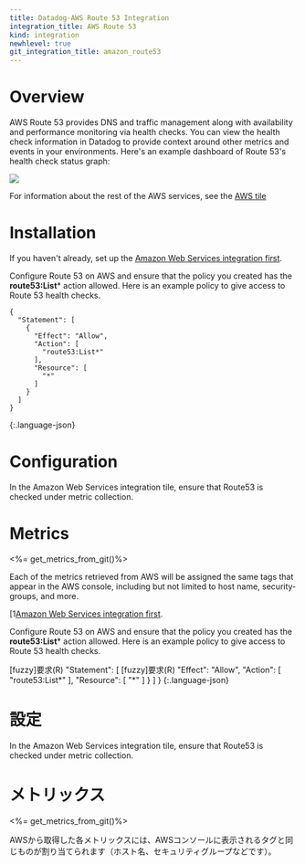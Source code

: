 ```yaml
---
title: Datadog-AWS Route 53 Integration
integration_title: AWS Route 53
kind: integration
newhlevel: true
git_integration_title: amazon_route53
---
```


# Overview

AWS Route 53 provides DNS and traffic management along with availability and performance monitoring via health checks. You can view the health check information in Datadog to provide context around other metrics and events in your environments. Here's an example dashboard of Route 53's health check status graph:

![](/static/images/route53_graph.png)

For information about the rest of the AWS services, see the [AWS tile][1]

# Installation

If you haven't already, set up the [Amazon Web Services integration first](/integrations/aws).

Configure Route 53 on AWS and ensure that the policy you created has the **route53:List*** action allowed. Here is an example policy to give access to Route 53 health checks.

    {
      "Statement": [
        {
          "Effect": "Allow",
          "Action": [
            "route53:List*"
          ],
          "Resource": [
            "*"
          ]
        }
      ]
    }
{:.language-json}


# Configuration

In the Amazon Web Services integration tile, ensure that Route53 is checked under metric collection.

# Metrics

<%= get_metrics_from_git()%>

Each of the metrics retrieved from AWS will be assigned the same tags that appear in the AWS console, including but not limited to host name, security-groups, and more.

[1[Amazon Web Services integration first](/integrations/aws).

Configure Route 53 on AWS and ensure that the policy you created has the **route53:List*** action allowed. Here is an example policy to give access to Route 53 health checks.

[fuzzy]要求(R)
  "Statement": [
    [fuzzy]要求(R)
      "Effect": "Allow",
      "Action": [
        "route53:List*"
      ],
      "Resource": [
        "*"
      ]
    }
  ]
}
{:.language-json}


# 設定

In the Amazon Web Services integration tile, ensure that Route53 is checked under metric collection.

# メトリックス

<%= get_metrics_from_git()%>

AWSから取得した各メトリックスには、AWSコンソールに表示されるタグと同じものが割り当てられます（ホスト名、セキュリティグループなどです）。

[1]: /integrations/aws
